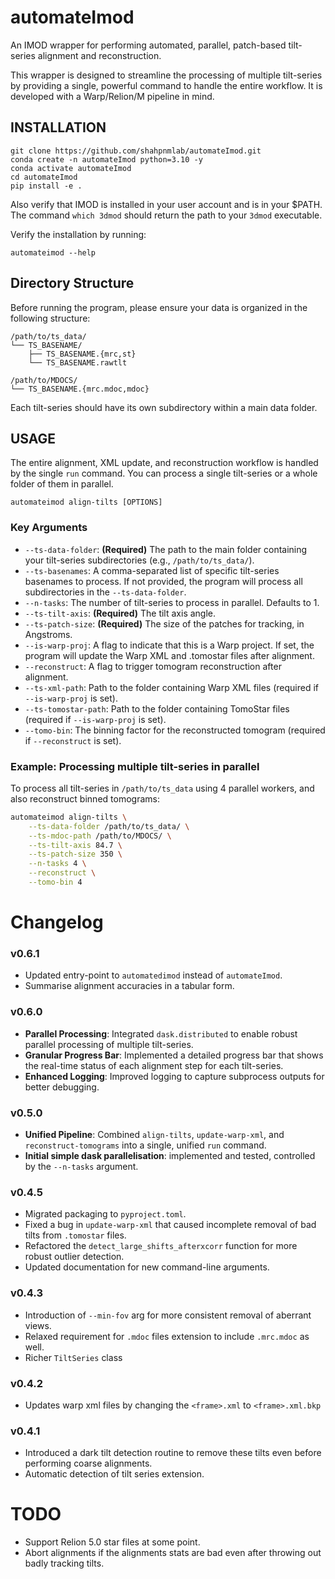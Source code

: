 # automateImod

An IMOD wrapper for performing automated, parallel, patch-based tilt-series alignment and reconstruction.

This wrapper is designed to streamline the processing of multiple tilt-series by providing a single, powerful command to handle the entire workflow. It is developed with a Warp/Relion/M pipeline in mind.

## INSTALLATION

```git
git clone https://github.com/shahpnmlab/automateImod.git
conda create -n automateImod python=3.10 -y
conda activate automateImod
cd automateImod
pip install -e .
```

Also verify that IMOD is installed in your user account and is in your $PATH. The command `which 3dmod` should return the path to your `3dmod` executable.

Verify the installation by running:
```
automateimod --help
```

## Directory Structure

Before running the program, please ensure your data is organized in the following structure:

```
/path/to/ts_data/
└── TS_BASENAME/
    ├── TS_BASENAME.{mrc,st}
    └── TS_BASENAME.rawtlt

/path/to/MDOCS/
└── TS_BASENAME.{mrc.mdoc,mdoc}
```

Each tilt-series should have its own subdirectory within a main data folder.

## USAGE

The entire alignment, XML update, and reconstruction workflow is handled by the single `run` command. You can process a single tilt-series or a whole folder of them in parallel.

```commandline
automateimod align-tilts [OPTIONS]
```

### Key Arguments

*   `--ts-data-folder`: **(Required)** The path to the main folder containing your tilt-series subdirectories (e.g., `/path/to/ts_data/`).
*   `--ts-basenames`: A comma-separated list of specific tilt-series basenames to process. If not provided, the program will process all subdirectories in the `--ts-data-folder`.
*   `--n-tasks`: The number of tilt-series to process in parallel. Defaults to 1.
*   `--ts-tilt-axis`: **(Required)** The tilt axis angle.
*   `--ts-patch-size`: **(Required)** The size of the patches for tracking, in Angstroms.
*   `--is-warp-proj`: A flag to indicate that this is a Warp project. If set, the program will update the Warp XML and .tomostar files after alignment.
*   `--reconstruct`: A flag to trigger tomogram reconstruction after alignment.
*   `--ts-xml-path`: Path to the folder containing Warp XML files (required if `--is-warp-proj` is set).
*   `--ts-tomostar-path`: Path to the folder containing TomoStar files (required if `--is-warp-proj` is set).
*   `--tomo-bin`: The binning factor for the reconstructed tomogram (required if `--reconstruct` is set).

### Example: Processing multiple tilt-series in parallel

To process all tilt-series in `/path/to/ts_data` using 4 parallel workers, and also reconstruct binned tomograms:

```bash
automateimod align-tilts \
    --ts-data-folder /path/to/ts_data/ \
    --ts-mdoc-path /path/to/MDOCS/ \
    --ts-tilt-axis 84.7 \
    --ts-patch-size 350 \
    --n-tasks 4 \
    --reconstruct \
    --tomo-bin 4
```

# Changelog

### v0.6.1
- Updated entry-point to `automatedimod` instead of `automateImod`.
- Summarise alignment accuracies in a tabular form.

### v0.6.0
- **Parallel Processing**: Integrated `dask.distributed` to enable robust parallel processing of multiple tilt-series.
- **Granular Progress Bar**: Implemented a detailed progress bar that shows the real-time status of each alignment step for each tilt-series.
- **Enhanced Logging**: Improved logging to capture subprocess outputs for better debugging.

### v0.5.0
- **Unified Pipeline**: Combined `align-tilts`, `update-warp-xml`, and `reconstruct-tomograms` into a single, unified `run` command.
- **Initial simple dask parallelisation**: implemented and tested, controlled by the `--n-tasks` argument.

### v0.4.5
- Migrated packaging to `pyproject.toml`.
- Fixed a bug in `update-warp-xml` that caused incomplete removal of bad tilts from `.tomostar` files.
- Refactored the `detect_large_shifts_afterxcorr` function for more robust outlier detection.
- Updated documentation for new command-line arguments.

### v0.4.3
- Introduction of `--min-fov` arg for more consistent removal of aberrant views.
- Relaxed requirement for `.mdoc` files extension to include `.mrc.mdoc` as well.
- Richer `TiltSeries` class

### v0.4.2
- Updates warp xml files by changing the `<frame>.xml` to `<frame>.xml.bkp`

### v0.4.1
- Introduced a dark tilt detection routine to remove these tilts even before performing coarse alignments.
- Automatic detection of tilt series extension.

# TODO
- Support Relion 5.0 star files at some point.
- Abort alignments if the alignments stats are bad even after throwing out badly tracking tilts.
